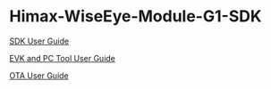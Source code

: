 # Himax-WiseEye-Module-G1-SDK
[SDK User Guide](https://github.com/HimaxWiseEyePlus/Himax-WiseEye-Module-G1-SDK/blob/main/_Documents/1_SDK_User_Guide_GNU_V1.1.pdf)

[EVK and PC Tool User Guide](https://github.com/HimaxWiseEyePlus/Himax-WiseEye-Module-G1-SDK/blob/main/_Documents/2_EVK_and_PC_Tool_User_Guide_HX6538_ISM028_03M_V1.1.pdf)

[OTA User Guide](https://github.com/HimaxWiseEyePlus/Himax-WiseEye-Module-G1-SDK/blob/main/_Documents/3_OTA_User_Guide_V1.1.pdf)
